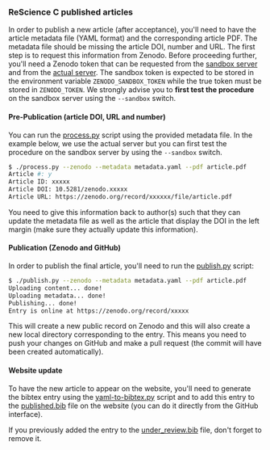 ### ReScience C published articles

In order to publish a new article (after acceptance), you'll need to have the
article metadata file (YAML format) and the corresponding article PDF. The
metadata file should be missing the article DOI, number and URL. The first step
is to request this information from Zenodo. Before proceeding further, you'll
need a Zenodo token that can be requested from the [sandbox
server](https://sandbox.zenodo.org/account/settings/applications/tokens/new/)
and from the [actual
server](https://zenodo.org/account/settings/applications/tokens/new/).  The
sandbox token is expected to be stored in the environment variable
`ZENODO_SANDBOX_TOKEN` while the true token must be stored in `ZENODO_TOKEN`.
We strongly advise you to **first test the procedure** on the sandbox server
using the `--sandbox` switch.


#### Pre-Publication (article DOI, URL and number)

You can run the [process.py](process.py) script using the provided metadata
file. In the example below, we use the actual server but you can first test the
procedure on the sandbox server by using the `--sandbox` switch.

```bash
$ ./process.py --zenodo --metadata metadata.yaml --pdf article.pdf
Article #: y
Article ID: xxxxx
Article DOI: 10.5281/zenodo.xxxxx
Article URL: https://zenodo.org/record/xxxxxx/file/article.pdf
```

You need to give this information back to author(s) such that they can update
the metadata file as well as the article that display the DOI in the left
margin (make sure they actually update this information).


#### Publication (Zenodo and GitHub)

In order to publish the final article, you'll need to run the
[publish.py](publish.py) script:

```bash
$ ./publish.py --zenodo --metadata metadata.yaml --pdf article.pdf
Uploading content... done!
Uploading metadata... done!
Publishing... done!
Entry is online at https://zenodo.org/record/xxxxx
```

This will create a new public record on Zenodo and this will also create a new
local directory corresponding to the entry. This means you need to push your
changes on GitHub and make a pull request (the commit will have been created
automatically).


#### Website update

To have the new article to appear on the website, you'll need to generate the
bibtex entry using the [yaml-to-bibtex.py](yaml-to-bibtex.py) script and to add
this entry to the
[published.bib](https://github.com/rescience-c/rescience-c.github.io/blob/sources/_bibliography/published.bib)
file on the website (you can do it directly from the GitHub interface).

If you previously added the entry to the
[under_review.bib](https://github.com/rescience-c/rescience-c.github.io/blob/sources/_bibliography/under_review.bib) file, don't forget to remove it.


